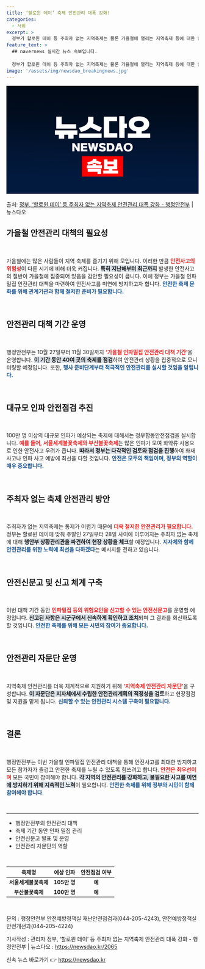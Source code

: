 ```yaml
---
title: ‘할로윈 데이’ 축제 안전관리 대폭 강화!
categories:
  - 사회
excerpt: >
  정부가 할로윈 데이 등 주최자 없는 지역축제는 물론 가을철에 열리는 지역축제 등에 대한 안전점검과 관리를 대…
feature_text: >
  ## navernews 실시간 뉴스 속보입니다.

  정부가 할로윈 데이 등 주최자 없는 지역축제는 물론 가을철에 열리는 지역축제 등에 대한 안전점검과 관리를 대…
image: '/assets/img/newsdao_breakingnews.jpg'
---
```


![뉴스다오 속보](/assets/img/newsdao_breakingnews.jpg)

<p>출처: <a href="https://newsdao.kr/2065" rel="dofollow">정부, ‘할로윈 데이’ 등 주최자 없는 지역축제 안전관리 대폭 강화 - 행정안전부</a> | 뉴스다오</p>

<h2 data-ke-size="size26">가을철 안전관리 대책의 필요성</h2>
<p data-ke-size="size16">&nbsp;</p>
가을철에는 많은 사람들이 지역 축제를 즐기기 위해 모입니다. 이러한 만큼 <b><span style="color: #ee2323;">안전사고의 위험성</span></b>이 다른 시기에 비해 더욱 커집니다. <b><span style="background-color: #21538527;">특히 지난해부터 최근까지</span></b> 발생한 안전사고의 절반이 가을철에 집중되어 있음을 감안할 필요성이 큽니다. 이에 정부는 가을철 인파밀집 안전관리 대책을 마련하여 안전사고를 미연에 방지하고자 합니다. <b><span style="color: #1a5490;">안전한 축제 문화를 위해 관계기관과 함께 철저한 준비가 필요합니다.</span></b>

<p data-ke-size="size16">&nbsp;</p>
<h2 data-ke-size="size26">안전관리 대책 기간 운영</h2>
<p data-ke-size="size16">&nbsp;</p>
행정안전부는 10월 27일부터 11월 30일까지 <b><span style="color: #ee2323;">‘가을철 인파밀집 안전관리 대책 기간’</span></b>을 운영합니다. <b><span style="background-color: #21538527;">이 기간 동안 40여 곳의 축제를 점검</span></b>하여 안전관리 상황을 집중적으로 모니터링할 예정입니다. 또한, <b><span style="color: #1a5490;">행사 준비단계부터 적극적인 안전관리를 실시할 것임을 알립니다.</span></b>

<p data-ke-size="size16">&nbsp;</p>
<h2 data-ke-size="size26">대규모 인파 안전점검 추진</h2>
<p data-ke-size="size16">&nbsp;</p>
100만 명 이상의 대규모 인파가 예상되는 축제에 대해서는 정부합동안전점검을 실시합니다. <b><span style="color: #ee2323;">예를 들어, 서울세계불꽃축제와 부산불꽃축제</span></b>는 많은 인파가 모여 화약류 사용으로 인한 안전사고 우려가 큽니다. <b><span style="background-color: #21538527;">따라서 정부는 다각적인 검토와 점검을 진행</span></b>하여 화재사고나 인파 사고 예방에 최선을 다할 것입니다. <b><span style="color: #1a5490;">안전은 모두의 책임이며, 정부의 역할이 매우 중요합니다.</span></b>

<p data-ke-size="size16">&nbsp;</p>
<h2 data-ke-size="size26">주최자 없는 축제 안전관리 방안</h2>
<p data-ke-size="size16">&nbsp;</p>
주최자가 없는 지역축제는 통제가 어렵기 때문에 <b><span style="color: #ee2323;">더욱 철저한 안전관리가 필요합니다.</span></b> 정부는 할로윈 데이에 맞춰 주말인 27일부터 28일 사이에 이루어지는 주최자 없는 축제에 대해 <b><span style="background-color: #21538527;">행안부 상황관리관을 파견하여 현장 상황을 체크</span></b>할 예정입니다. <b><span style="color: #1a5490;">지자체와 함께 안전관리를 위한 노력에 최선을 다하겠다</span></b>는 메시지를 전하고 있습니다.

<p data-ke-size="size16">&nbsp;</p>
<h2 data-ke-size="size26">안전신문고 및 신고 체계 구축</h2>
<p data-ke-size="size16">&nbsp;</p>
이번 대책 기간 동안 <b><span style="color: #ee2323;">인파밀집 등의 위험요인을 신고할 수 있는 안전신문고</span></b>를 운영할 예정입니다. <b><span style="background-color: #21538527;">신고된 사항은 시군구에서 신속하게 확인하고 조치</span></b>되며 그 결과를 회신하도록 할 것입니다. <b><span style="color: #1a5490;">안전한 축제를 위해 모든 시민의 참여가 중요합니다.</span></b>

<p data-ke-size="size16">&nbsp;</p>
<h2 data-ke-size="size26">안전관리 자문단 운영</h2>
<p data-ke-size="size16">&nbsp;</p>
지역축제 안전관리를 더욱 체계적으로 지원하기 위해 <b><span style="color: #ee2323;">‘지역축제 안전관리 자문단’</span></b>을 구성합니다. <b><span style="background-color: #21538527;">이 자문단은 지자체에서 수립한 안전관리계획의 적정성을 검토</span></b>하고 현장점검 및 지원을 맡게 됩니다. <b><span style="color: #1a5490;">신뢰할 수 있는 안전관리 시스템 구축이 필요합니다.</span></b>

<p data-ke-size="size16">&nbsp;</p>
<h2 data-ke-size="size26">결론</h2>
<p data-ke-size="size16">&nbsp;</p>
행정안전부는 이번 가을철 인파밀집 안전관리 대책을 통해 안전사고를 최대한 방지하고 모든 참가자가 즐겁고 안전한 축제를 누릴 수 있도록 힘쓰려고 합니다. <b><span style="color: #ee2323;">안전은 최우선이며</span></b> 모든 국민이 참여해야 합니다. <b><span style="background-color: #21538527;">각 지역의 안전관리를 강화하고, 불필요한 사고를 미연에 방지하기 위해 지속적인 노력</span></b>이 필요합니다. <b><span style="color: #1a5490;">안전한 축제를 위해 정부와 시민이 함께 참여해야 합니다.</span></b>

<p data-ke-size="size16">&nbsp;</p>
<hr>
<ul>
    <li>행정안전부의 안전관리 대책</li>
    <li>축제 기간 동안 인파 밀집 관리</li>
    <li>안전신문고 발표 및 운영</li>
    <li>안전관리 자문단의 역할</li>
</ul>
<p data-ke-size="size16">&nbsp;</p>
<table>
    <thead>
        <tr>
            <th style="text-align: center;">축제명</th>
            <th style="text-align: center;">예상 인파</th>
            <th style="text-align: center;">안전점검 여부</th>
        </tr>
    </thead>
    <tbody>
        <tr>
            <td style="text-align: center; height: 17px;"><b>서울세계불꽃축제</b></td>
            <td style="text-align: center; height: 17px;"><b>105만 명</b></td>
            <td style="text-align: center; height: 17px;"><b>예</b></td>
        </tr>
        <tr>
            <td style="text-align: center; height: 17px;"><b>부산불꽃축제</b></td>
            <td style="text-align: center; height: 17px;"><b>100만 명</b></td>
            <td style="text-align: center; height: 17px;"><b>예</b></td>
        </tr>
    </tbody>
</table>
<p data-ke-size="size16">&nbsp;</p>
<p data-ke-size="size16">문의 : 행정안전부 안전예방정책실 재난안전점검과(044-205-4243), 안전예방정책실 안전개선과(044-205-4224)</p>
<p data-ke-size="size16">기사작성 : 관리자 정부, ‘할로윈 데이’ 등 주최자 없는 지역축제 안전관리 대폭 강화 - 행정안전부 | 뉴스다오  : <a href="https://newsdao.kr/2065">https://newsdao.kr/2065</a></p> 

신속 뉴스 바로가기 👉 <a href="https://newsdao.kr" rel="dofollow">https://newsdao.kr</a>


